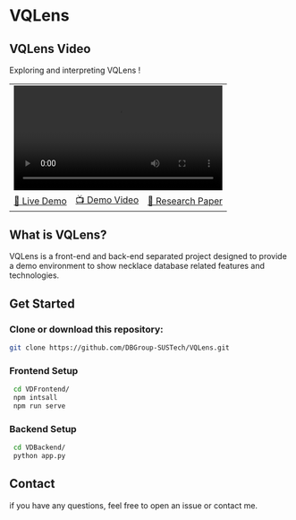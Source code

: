 # VQLens

## VQLens Video
Exploring and interpreting VQLens !






<table>
  <tr>
    <td colspan="3"><video width="100%" src='https://github.com/user-attachments/assets/f9f9a5df-7e72-48a1-852b-e43c5b7a7b83'></td>
  </tr>
  <tr></tr>
  <tr>
    <td><a href="https://github.com/AlayaDB-AI/AlayaLite">🚀 Live Demo</a></td>
    <td><a href="https://youtu.be/YQA4lZhZhfo">📺 Demo Video</a></td>
    <td><a href="https://github.com/Dora-sha/VQLens">📖 Research Paper</a></td>
  </tr>
</table>


## What is VQLens?

VQLens is a front-end and back-end separated project designed to provide a demo environment to show necklace database related features and technologies.


## Get Started

### Clone or download this repository:
   ```bash
   git clone https://github.com/DBGroup-SUSTech/VQLens.git
   ```


### Frontend Setup

   ```bash
    cd VDFrontend/
    npm intsall
    npm run serve
   ```

### Backend Setup
   ```bash
    cd VDBackend/
    python app.py
   ```

## Contact

if you have any questions, feel free to open an issue or contact me.


